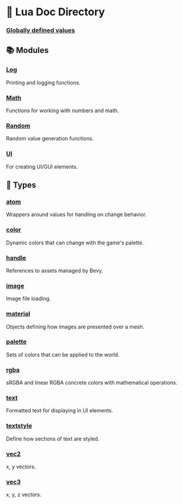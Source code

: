 # 🌙 Lua Doc Directory

### [Globally defined values](Globals.md)

## 📚 Modules

### [Log](lua_api/Log.md)
Printing and logging functions.

### [Math](lua_api/Math.md)
Functions for working with numbers and math.

### [Random](lua_api/Random.md)
Random value generation functions.

### [UI](lua_api/UI.md)
For creating UI/GUI elements.

## 🎴 Types

### [atom](lua_api/types/Atom.md)
Wrappers around values for handling on change behavior.

### [color](lua_api/types/Color.md)
Dynamic colors that can change with the game's palette.

### [handle](lua_api/types/Handle.md)
References to assets managed by Bevy.

### [image](lua_api/types/Image.md)
Image file loading.

### [material](lua_api/types/Material.md)
Objects defining how images are presented over a mesh.

### [palette](lua_api/types/Palette.md)
Sets of colors that can be applied to the world.

### [rgba](lua_api/types/Rgba.md)
sRGBA and linear RGBA concrete colors with mathematical operations.

### [text](lua_api/types/Text.md)
Formatted text for displaying in UI elements.

### [textstyle](lua_api/types/TextStyle.md)
Define how sections of text are styled.

### [vec2](lua_api/types/Vec2.md)
x, y vectors.

### [vec3](lua_api/types/Vec3.md)
x, y, z vectors.